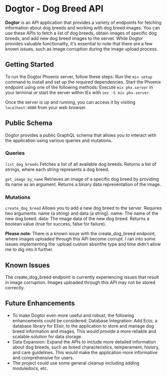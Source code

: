 # Dogtor - Dog Breed API

**Dogtor** is an API application that provides a variety of endpoints for fetching information about dog breeds and working with dog breed images. You can use these APIs to fetch a list of dog breeds, obtain images of specific dog breeds, and add new dog breed images to the server. While Dogtor provides valuable functionality, it's essential to note that there are a few known issues, such as image corruption during the image upload process.

## Getting Started
To run the Dogtor Phoenix server, follow these steps:
Run the `mix setup` command to install and set up the required dependencies.
Start the Phoenix endpoint using one of the following methods:
Execute `mix phx.server` in your terminal _or_ start the server within IEx with `iex -S mix phx.server`.

Once the server is up and running, you can access it by visiting `localhost:4000` from your web browser.

## Public Schema
Dogtor provides a public GraphQL schema that allows you to interact with the application using various queries and mutations.

### Queries
`list_dog_breeds`
Fetches a list of all available dog breeds.
Returns a list of strings, where each string represents a dog breed.

`get_image_by_name`
Retrieves an image of a specific dog breed by providing its name as an argument.
Returns a binary data representation of the image.

### Mutations
`create_dog_breed`
Allows you to add a new dog breed to the server.
Requires two arguments: name (a string) and data (a string).
name: The name of the new dog breed.
data: The image data of the new dog breed.
Returns a boolean value (true for success, false for failure).

**Please note**: There is a known issue with the create_dog_breed endpoint, where images uploaded through this API become corrupt. I ran into some issues implementing the :upload custom absinthe type and time didn't allow me to dig into it further.

## Known Issues
The create_dog_breed endpoint is currently experiencing issues that result in image corruption. Images uploaded through this API may not be stored correctly.

## Future Enhancements
* To make Dogtor even more useful and robust, the following enhancements could be considered:
Database Integration: Add Ecto, a database library for Elixir, to the application to store and manage dog breed information and images. This would provide a more reliable and scalable solution for data storage.
* Data Expansion: Expand the APIs to include more detailed information about dog breeds, such as breed characteristics, temperament, history, and care guidelines. This would make the application more informative and comprehensive for users.
* The project could use some general cleanup including adding moduledocs, etc.

